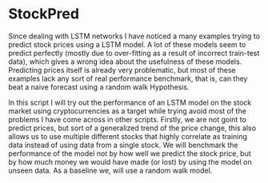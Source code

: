 # StockPred
Since dealing with LSTM networks I have noticed a many examples trying to predict stock prices using a LSTM model.
A lot of these models seem to predict perfectly (mostly due to over-fitting as a result of incorrect train-test data), 
which gives a wrong idea about the usefulness of these models.
Predicting prices itself is already very problematic, but most of these examples lack any sort of real performance benchmark, that is, can they beat 
a naive forecast using a random walk Hypothesis.

In this script I will try out the performance of an LSTM model on the stock market using cryptocurrencies as a target while trying avoid most of the problems 
I have come across in other scripts.
Firstly, we are not goint to predict prices, but sort of a generalized trend of the price change, this also allows us to use multiple different stocks 
that highly correlate as training data instead of using data from a single stock.
We will benchmark the performance of the model not by how well we predict the stock price, but by how much money we would have made (or lost) by using the model on unseen data.
As a baseline we, will use a random walk model.

